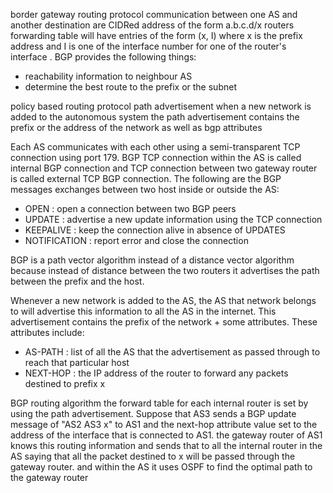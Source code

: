 border gateway routing protocol
communication between one AS and another 
destination are CIDRed address of the form a.b.c.d/x 
routers forwarding table will have entries of the form (x, I) where x is the prefix address and I is one of the interface number for one of the router's interface .
BGP provides the following things:
- reachability information to neighbour AS 
- determine the best route to the prefix or the subnet

policy based routing protocol 
path advertisement when a new network is added to the autonomous system 
the path advertisement contains the prefix or the address of the network as well as bgp attributes

Each AS communicates with each other using a semi-transparent TCP connection using port 179. BGP TCP connection within the AS is called internal BGP connection and TCP connection between two gateway router is called external TCP BGP connection.
The following are the BGP messages exchanges between two host inside or outside the AS:
- OPEN : open a connection between two BGP peers
- UPDATE : advertise a new update information using the TCP connection
- KEEPALIVE  : keep the connection alive in absence of UPDATES
- NOTIFICATION : report error and close the connection

BGP is a path vector algorithm instead of a distance vector algorithm because instead of distance between the two routers it advertises the path between the prefix and the host. 

Whenever a new network is added to the AS, the AS that network belongs to will advertise this information to all the AS in the internet. This advertisement contains the prefix of the network + some attributes. These attributes include:
- AS-PATH : list of all the AS that the advertisement as passed through to reach that particular host
- NEXT-HOP : the IP address of the router to forward any packets destined to prefix x

BGP routing algorithm 
the forward table for each internal router is set by using the path advertisement. Suppose that AS3 sends a BGP update message of "AS2 AS3 x" to AS1 and the next-hop attribute value set to the address of the interface that is connected to AS1. the gateway router of AS1 knows this routing information and sends that to all the internal router in the AS saying that all the packet destined to x will be passed through the gateway router. and within the AS it uses OSPF to find the optimal path to the gateway router
